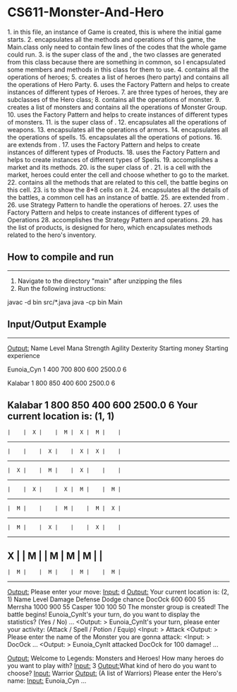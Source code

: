 # CS611-Monster-And-Hero
<A brief description of each file and what it does>
1. <Main.class> in this file, an instance of Game is created, this is where the initial game starts.
2. <Game.class> encapsulates all the methods and operations of this game, the Main.class only need to
	contain few lines of the codes that the whole game could run.
3. <Role.class> is the super class of the <Monster.class> and <Hero.classes>, the two classes are 
	generated from this class because there are something in common, so I encapsulated 
	some members and methods in this class for them to use.
4. <Hero.class> contains all the operations of heroes;
5. <HeroParty.class> creates a list of heroes (hero party) and contains all the operations of Hero Party.
6. <HeroFactory.class> uses the Factory Pattern and helps to create instances of different types of Heroes.
7. <Warrior.class> <Sorcerer.class> <Paladins.class> are three types of heroes, they are subclasses 
	of the Hero class;
8. <Monster.class> contains all the operations of monster.
9. <MonsterGroup.class> creates a list of monsters and contains all the operations of Monster Group.
10. <MonsterFactory.class> uses the Factory Pattern and helps to create instances of different types of monsters.
11. <Product.class> is the super class of <Weapon.class> <Armor.class> <Spell.class> <Potion.class>.
12. <Weapon.class> encapsulates all the operations of weapons.
13. <Armor.class> encapsulates all the operations of armors.
14. <Spell.class> encapsulates all the operations of spells.
15. <Potion.class> encapsulates all the operations of potions.
16. <IceSpell.class> <FireSpell.class> <LightningSpell.class> are extends from <Spell.class>.
17. <ProductFactory.class> uses the Factory Pattern and helps to create instances of different types of Products.
18. <SpellFactory.class> uses the Factory Pattern and helps to create instances of different types of Spells.
19. <Market.class> accomplishes a market and its methods.
20. <Cell.class> is the super class of <InaccessibleCell.class> <MarketCell.class> <CommonCell.class>.
21. <MarketCell.class> is a cell with the market, heroes could enter the cell and choose whether to go to the market.
22. <CommonCell.class> contains all the methods that are related to this cell, the battle begins on this cell.
23. <Map.class> is to show the 8*8 cells on it.
24. <Battle.class> encapsulates all the details of the battles, a common cell has an instance of battle.
25. <Dragon.class> <Exoskeleton.class> <Spirits.class> are extended from <Monster.class>.
26. <OperationAttack.class> <OperationCastSpell.class> <OperationEquip.class> <OperationUsePotion.class> use Strategy
	Pattern to handle the operations of heroes.
27. <OperationFactory.class> uses the Factory Pattern and helps to create instances of different types of Operations
28. <Context.class> accomplishes the Strategy Pattern and operations.
29. <Inventory.class> has the list of products, is designed for hero, which encapsulates methods related to the hero's
	inventory.



## How to compile and run
---------------------------------------------------------------------------
1. Navigate to the directory "main" after unzipping the files
2. Run the following instructions:
<Example below>
javac -d bin src/*.java
java -cp bin Main

## Input/Output Example
---------------------------------------------------------------------------

<Output:>
	Welcome to Legends: Monsters and Heroes!
	How many heroes do you want to play with?
<Input:> 3
<Output:>What kind of hero do you want to choose?
<Input:> Warrior
<Output:>
	(A list of Warriors)
	Please enter the Hero's name: 
<Input:> Eunoia_Cyn
...

<Output:>
Name	Level	Mana	Strength	Agility	Dexterity	Starting money	Starting experience

Eunoia_Cyn	1	400	700	800	600	2500.0	6

Kalabar	1	800	850	400	600	2500.0	6

Kalabar	1	800	850	400	600	2500.0	6
Your current location is: (1, 1)
----------------------------------------
    |    |  X |    |  M |  X |  M |    |
----------------------------------------
    |    |    |  X |    |  X |  X |    |
----------------------------------------
    |  X |    |  M |    |  X |    |    |
----------------------------------------
    |    |  X |    |  X |  M |    |  M |
----------------------------------------
    |  M |    |    |  M |    |  M |  X |
----------------------------------------
    |  M |    |  X |    |    |  X |    |
----------------------------------------
  X |    |  M |    |  M |  M |  M |    |
----------------------------------------
    |  M |    |  M |    |  M |    |  M |
----------------------------------------
<Output:> Please enter your move: 
<Input:> d
<Output:>
Your current location is: (2, 1)
Name	Level	Damage	Defense	Dodge chance
DocOck	600	600	55
Merrsha	1000	900	55
Casper	100	100	50
The monster group is created!
The battle begins!
Eunoia_CynIt's your turn, do you want to display the statistics? (Yes / No)
...
<Output: >
Eunoia_CynIt's your turn, please enter your activity: (Attack / Spell / Potion / Equip)
<Input: > Attack
<Output: > Please enter the name of the Monster you are gonna attack:
<Input: > DocOck
...
<Output: > Eunoia_CynIt attacked DocOck for 100 damage!
...

